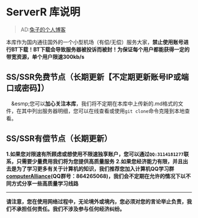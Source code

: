 # ServerR 库说明

> AD:[兔子的个人博客](http://www.bytedd.com/)

本库作为国内通往国外的一个小型机场（有偿/无偿）服务大家，**禁止使用账号进行BT下载！BT下载会导致服务器被投诉而被封！为保证每个用户都能获得一定的带宽资源，单个用户限速300kb/s**

## SS/SSR免费节点（长期更新【不定期更新账号IP或端口或密码】）
&emsp;&esmp;您可以**加心关注本库**，我们将不定期在本库中上传新的.md格式的文件，在其中列出服务器明细，您可以在线查看或使用`git clone`命令克隆到本地查看。

## SS/SSR有偿节点（长期更新）

**1.如果您对限速有所顾虑或想使用不限速独享账户，您可以通过`QQ:3114181277`联系，只需要少量费用我们将为您提供高质量服务**
**2.如果您经济能力有限，并且出去是为了学习更多有关于计算机的知识，我们推荐您加入计算机QQ学习群[computerAlliance](https://shang.qq.com/wpa/qunwpa?idkey=b09f6203843761db5f3edf467b029b5392d4b89edcbed9e4befa58316e0f4c2d/)(QQ群号：864265068)，我们会不定期在允许的情况下以不同方式分享一些高质量学习线路**

<hr/>

**请注意，您在使用网络过程中，无论境外或境内，您必须对您的言论举止负责，我们不承担任何责任。我们不涉及参与任何经济纠纷。**
